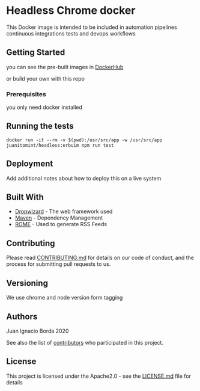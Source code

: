 #  
# Headless Chrome docker

This Docker image is intended to be included in automation pipelines continuous integrations tests and devops workflows

## Getting Started

you can see the pre-built images in 
[DockerHub](https://hub.docker.com/r/juanitomint/docker-headless-chromium)

or build your own with this repo 

### Prerequisites

you only need docker installed



## Running the tests

```
docker run -it --rm -v $(pwd):/usr/src/app -w /usr/src/app juanitomint/headless:erbuim npm run test
```


## Deployment

Add additional notes about how to deploy this on a live system

## Built With

* [Dropwizard](http://www.dropwizard.io/1.0.2/docs/) - The web framework used
* [Maven](https://maven.apache.org/) - Dependency Management
* [ROME](https://rometools.github.io/rome/) - Used to generate RSS Feeds

## Contributing

Please read [CONTRIBUTING.md](https://gist.github.com/PurpleBooth/b24679402957c63ec426) for details on our code of conduct, and the process for submitting pull requests to us.

## Versioning

We use chrome and node version form tagging

## Authors

Juan Ignacio Borda 2020

See also the list of [contributors](https://github.com/your/project/contributors) who participated in this project.

## License

This project is licensed under the Apache2.0 - see the [LICENSE.md](LICENSE.md) file for details

